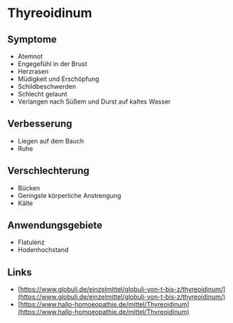 # Thyreoidinum

## Symptome

* Atemnot
* Engegefühl in der Brust
* Herzrasen
* Müdigkeit und Erschöpfung
* Schildbeschwerden
* Schlecht gelaunt
* Verlangen nach Süßem und Durst auf kaltes Wasser

## Verbesserung

* Liegen auf dem Bauch
* Ruhe

## Verschlechterung

* Bücken
* Geringste körperliche Anstrengung
* Kälte

## Anwendungsgebiete

* Flatulenz
* Hodenhochstand

## Links

* [https://www.globuli.de/einzelmittel/globuli-von-t-bis-z/thyreoidinum/](https://www.globuli.de/einzelmittel/globuli-von-t-bis-z/thyreoidinum/)
* [https://www.hallo-homoeopathie.de/mittel/Thyreoidinum](https://www.hallo-homoeopathie.de/mittel/Thyreoidinum)
